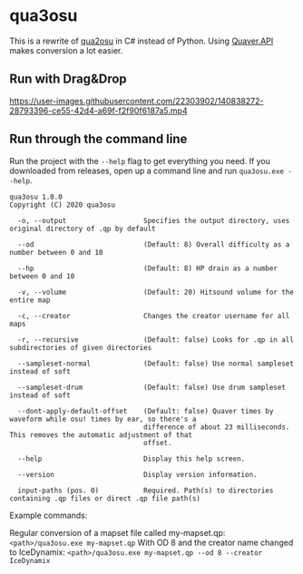 # qua3osu

This is a rewrite of [qua2osu](https://github.com/IceDynamix/qua2osu) in C#
instead of Python. Using [Quaver.API](https://github.com/Quaver/Quaver.API)
makes conversion a lot easier.

## Run with Drag&Drop

https://user-images.githubusercontent.com/22303902/140838272-28793396-ce55-42d4-a69f-f2f90f6187a5.mp4

## Run through the command line

Run the project with the `--help` flag to get everything you need. If you
downloaded from releases, open up a command line and run `qua3osu.exe --help`.

```
qua3osu 1.0.0
Copyright (C) 2020 qua3osu

  -o, --output                   Specifies the output directory, uses original directory of .qp by default

  --od                           (Default: 8) Overall difficulty as a number between 0 and 10

  --hp                           (Default: 8) HP drain as a number between 0 and 10

  -v, --volume                   (Default: 20) Hitsound volume for the entire map

  -c, --creator                  Changes the creator username for all maps

  -r, --recursive                (Default: false) Looks for .qp in all subdirectories of given directories

  --sampleset-normal             (Default: false) Use normal sampleset instead of soft

  --sampleset-drum               (Default: false) Use drum sampleset instead of soft

  --dont-apply-default-offset    (Default: false) Quaver times by waveform while osu! times by ear, so there's a
                                 difference of about 23 milliseconds. This removes the automatic adjustment of that
                                 offset.

  --help                         Display this help screen.

  --version                      Display version information.

  input-paths (pos. 0)           Required. Path(s) to directories containing .qp files or direct .qp file path(s)
```

Example commands:

Regular conversion of a mapset file called my-mapset.qp: `<path>/qua3osu.exe my-mapset.qp`
With OD 8 and the creator name changed to IceDynamix: `<path>/qua3osu.exe my-mapset.qp --od 8 --creator IceDynamix`

